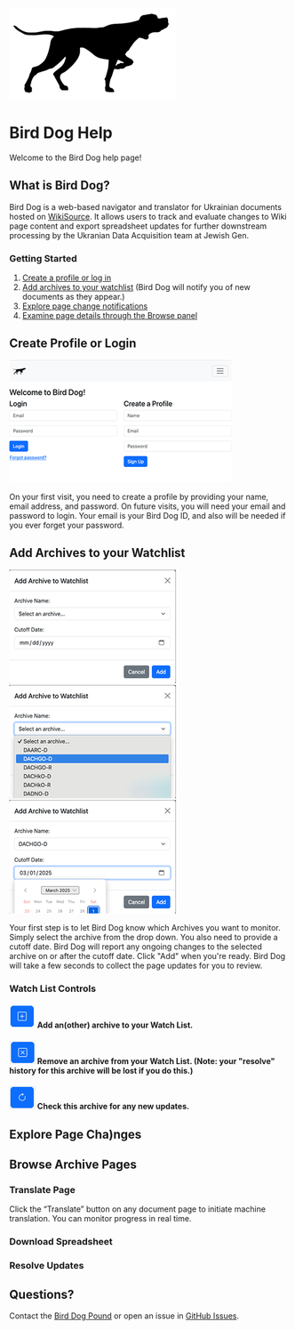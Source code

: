 ![Bird Dog](images/birddog.png)

# Bird Dog Help

Welcome to the Bird Dog help page!

## What is Bird Dog?

Bird Dog is a web-based navigator and translator for Ukrainian documents hosted on [WikiSource](https://uk.wikisource.org). It allows users to track and evaluate changes to Wiki page content and export spreadsheet updates for further downstream processing by the Ukranian Data Acquisition team at Jewish Gen.

### Getting Started

1. [Create a profile or log in](#create-profile-or-login)
3. [Add archives to your watchlist](#add-archives-to-your-watchlist) (Bird Dog will notify you of new documents as they appear.)
5. [Explore page change notifications](#explore-page-changes)
6. [Examine page details through the Browse panel](#browse-archive-pages)

## Create Profile or Login

![Login page screenshot](images/login.png)

On your first visit, you need to create a profile by providing your name, email address, and password. 
On future visits, you will need your email and password to login. Your email is your Bird Dog ID, and also will be needed if you ever forget your password.

## Add Archives to your Watchlist

![Add Archive](images/add_archive_1.png)
![Add Archive - Select Archive](images/add_archive_2.png)
![Add Archive - Select Cutoff Date](images/add_archive_3.png)

Your first step is to let Bird Dog know which Archives you want to monitor. Simply select the archive from the drop down. You also need to provide a cutoff date. Bird Dog will report any ongoing changes to the selected archive on or after the cutoff date. Click "Add" when you're ready. Bird Dog will take a few seconds to collect the page updates for you to review.

### Watch List Controls

#### ![Add](images/plus_button.png) Add an(other) archive to your Watch List.

#### ![Delete](images/delete_button.png) Remove an archive from your Watch List. (Note: your "resolve" history for this archive will be lost if you do this.)

#### ![Reload](images/reload_button.png) Check this archive for any new updates.
 
## Explore Page Cha)nges

## Browse Archive Pages

### Translate Page

Click the “Translate” button on any document page to initiate machine translation. You can monitor progress in real time.

### Download Spreadsheet

### Resolve Updates

## Questions?

Contact the [Bird Dog Pound](mailto:birddogpound2025@gmail.com) or open an issue in [GitHub Issues](https://github.com/jbrandt130/birddog/issues).
